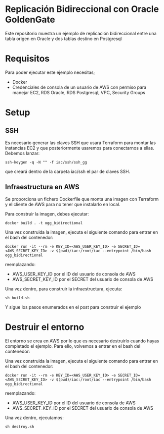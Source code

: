# Replicación Bidireccional con Oracle GoldenGate

Este repositorio muestra un ejemplo de replicación bidireccional entre una tabla origen en Oracle y dos tablas destino en Postgresql

# Requisitos

Para poder ejecutar este ejemplo necesitas;

- Docker
- Credenciales de consola de un usuario de AWS con permiso para manejar EC2, RDS Oracle, RDS Postgresql, VPC, Security Groups

# Setup

## SSH

Es necesario generar las claves SSH que usará Terraform para montar las instancias EC2 y que posteriormente usaremos para conectarnos a ellas. Debemos lanzar:

```
ssh-keygen -q -N "" -f iac/ssh/ssh_gg
```

que creará dentro de la carpeta iac/ssh el par de claves SSH.



## Infraestructura en AWS

Se proporciona un fichero Dockerfile que monta una imagen con Terraform y el cliente de AWS para no tener que instalarlo en local. 

Para construir la imagen, debes ejecutar:

```
docker build . -t ogg_bidirectional
```

Una vez construida la imagen, ejecuta el siguiente comando para entrar en el bash del contenedor:

```
docker run -it --rm -e KEY_ID=<AWS_USER_KEY_ID> -e SECRET_ID=<AWS_SECRET_KEY_ID> -v $(pwd)/iac:/root/iac --entrypoint /bin/bash ogg_bidirectional
```

reemplazando:

- AWS_USER_KEY_ID por el ID del usuario de consola de AWS
- AWS_SECRET_KEY_ID por el SECRET del usuario de consola de AWS

Una vez dentro, para construir la infraestructura, ejecuta:

```
sh build.sh
```

Y sigue los pasos enumerados en el post para construir el ejemplo

# Destruir el entorno

El entorno se crea en AWS por lo que es necesario destruirlo cuando hayas completado el ejemplo. Para ello, volvemos a entrar en el bash del contenedor:

Una vez construida la imagen, ejecuta el siguiente comando para entrar en el bash del contenedor:

```
docker run -it --rm -e KEY_ID=<AWS_USER_KEY_ID> -e SECRET_ID=<AWS_SECRET_KEY_ID> -v $(pwd)/iac:/root/iac --entrypoint /bin/bash ogg_bidirectional
```

reemplazando:

- AWS_USER_KEY_ID por el ID del usuario de consola de AWS
- AWS_SECRET_KEY_ID por el SECRET del usuario de consola de AWS

Una vez dentro, ejecutamos:

```
sh destroy.sh
```

